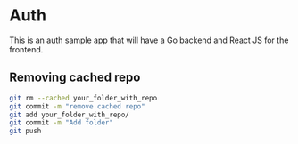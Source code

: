 # Auth
This is an auth sample app that will have a Go backend and React JS for the frontend.

## Removing cached repo

```bash
git rm --cached your_folder_with_repo
git commit -m "remove cached repo"
git add your_folder_with_repo/
git commit -m "Add folder"
git push
```